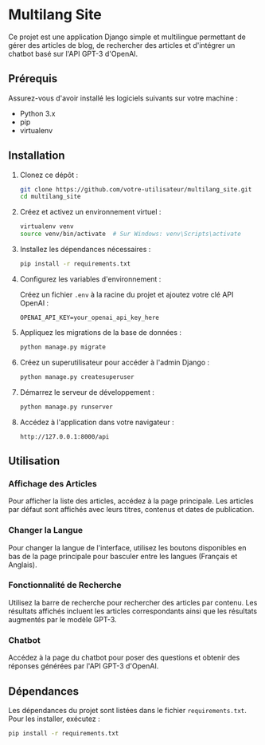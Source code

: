 # Multilang Site

Ce projet est une application Django simple et multilingue permettant de gérer des articles de blog, de rechercher des articles et d'intégrer un chatbot basé sur l'API GPT-3 d'OpenAI.

## Prérequis

Assurez-vous d'avoir installé les logiciels suivants sur votre machine :

- Python 3.x
- pip
- virtualenv

## Installation

1. Clonez ce dépôt :

    ```bash
    git clone https://github.com/votre-utilisateur/multilang_site.git
    cd multilang_site
    ```

2. Créez et activez un environnement virtuel :

    ```bash
    virtualenv venv
    source venv/bin/activate  # Sur Windows: venv\Scripts\activate
    ```

3. Installez les dépendances nécessaires :

    ```bash
    pip install -r requirements.txt
    ```

4. Configurez les variables d'environnement :

    Créez un fichier `.env` à la racine du projet et ajoutez votre clé API OpenAI :

    ```dotenv
    OPENAI_API_KEY=your_openai_api_key_here
    ```

5. Appliquez les migrations de la base de données :

    ```bash
    python manage.py migrate
    ```

6. Créez un superutilisateur pour accéder à l'admin Django :

    ```bash
    python manage.py createsuperuser
    ```

7. Démarrez le serveur de développement :

    ```bash
    python manage.py runserver
    ```

8. Accédez à l'application dans votre navigateur :

    ```
    http://127.0.0.1:8000/api   
    ```

## Utilisation

### Affichage des Articles

Pour afficher la liste des articles, accédez à la page principale. Les articles par défaut sont affichés avec leurs titres, contenus et dates de publication.

### Changer la Langue

Pour changer la langue de l'interface, utilisez les boutons disponibles en bas de la page principale pour basculer entre les langues (Français et Anglais).

### Fonctionnalité de Recherche

Utilisez la barre de recherche pour rechercher des articles par contenu. Les résultats affichés incluent les articles correspondants ainsi que les résultats augmentés par le modèle GPT-3.

### Chatbot

Accédez à la page du chatbot pour poser des questions et obtenir des réponses générées par l'API GPT-3 d'OpenAI.

## Dépendances

Les dépendances du projet sont listées dans le fichier `requirements.txt`. Pour les installer, exécutez :

```bash
pip install -r requirements.txt
